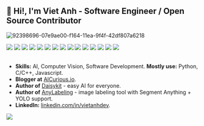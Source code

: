 
## 👋 Hi!, I'm Viet Anh - Software Engineer / Open Source Contributor

![92398696-07e9ae00-f164-11ea-9f4f-42df807a6218](https://user-images.githubusercontent.com/18329471/143008836-160bb1b4-2289-4476-9777-2d9c75275916.gif)

<div style="clear:both; width: 100%;"> 
<img src="https://img.shields.io/badge/C++-00599C.svg?logo=c%2B%2B&style=flat"> <img src="https://img.shields.io/badge/Python-f9d64e.svg?logo=python&style=flat"> <img src="https://img.shields.io/badge/HTML5-222222.svg?logo=html5&style=flat">
 <img src="https://img.shields.io/badge/CSS3-1572B6.svg?logo=css3&style=flat"> <img src="https://img.shields.io/badge/javascript-3577c4.svg?logo=javascript&style=flat"> <img src="https://img.shields.io/badge/TensorFlow-aa4c00.svg?logo=tensorflow&style=flat"> <img src="https://img.shields.io/badge/PyTorch-f9d64e.svg?logo=pytorch&style=flat"> <img src="https://img.shields.io/badge/OpenCV-FF0000.svg?logo=opencv&style=flat"> <img src="https://img.shields.io/badge/Qt-222222.svg?logo=qt"> <img src="https://img.shields.io/badge/Raspberry%20Pi-C51A4A.svg?logo=Raspberry%20Pi&style=flat"> <img src="https://img.shields.io/badge/Jetson-blue.svg?logo=NVIDIA&style=flat"> <img src="https://img.shields.io/badge/Android-0000FF.svg?logo=android&style=flat"> <img src="https://img.shields.io/badge/-Docker-222222.svg?logo=docker&style=flat"> <img src="https://img.shields.io/badge/-Flutter-222222.svg?logo=flutter&style=flat"> <img src="https://komarev.com/ghpvc/?username=vietanhdev"> 
 </div>
<br>

- **Skills:** AI, Computer Vision, Software Development. **Mostly use:** Python, C/C++, Javascript.
- **Blogger at** [AICurious.io](https://aicurious.io).
- **Author of** [Daisykit](https://daisykit.nrl.ai) - easy AI for everyone.
- **Author of** [AnyLabeling](https://github.com/vietanhdev/anylabeling) - image labeling tool with Segment Anything + YOLO support.
- **LinkedIn:** [linkedin.com/in/vietanhdev](https://www.linkedin.com/in/vietanhdev/).

<img style="float: left;" src="https://github-readme-stats-git-masterrstaa-rickstaa.vercel.app/api?username=vietanhdev&count_private=false&show_icons=true&hide_border=false&t=20230427">
